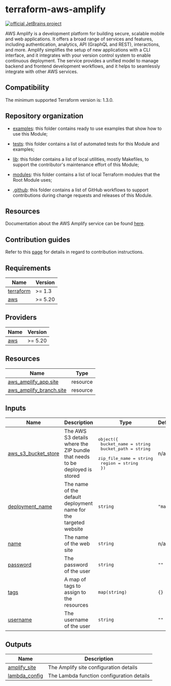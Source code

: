 <!-- BEGIN_TF_DOCS -->
# terraform-aws-amplify

[![official JetBrains project](https://jb.gg/badges/official.svg)](https://confluence.jetbrains.com/display/ALL/JetBrains+on+GitHub)

AWS Amplify is a development platform for building secure, scalable mobile and web
applications. It offers a broad range of services and features, including
authentication, analytics, API (GraphQL and REST), interactions, and more.
Amplify simplifies the setup of new applications with a CLI interface, and it
integrates with your version control system to enable continuous deployment.
The service provides a unified model to manage backend and frontend development
workflows, and it helps to seamlessly integrate with other AWS services.

## Compatibility

The minimum supported Terraform version is: 1.3.0.

## Repository organization

* [examples](./examples): this folder contains ready to use examples that show how to use this Module;

* [tests](./test): this folder contains a list of automated tests for this Module and examples;

* [lib](./lib): this folder contains a list of local utilities, mostly Makefiles, to support the
  contributor's maintenance effort of this Module;

* [modules](./modules): this folder contains a list of local Terraform modules that the Root Module uses;

* [.github](./.github): this folder contains a list of GitHub workflows to support contributions
  during change requests and releases of this Module.

## Resources

Documentation about the AWS Amplify service can be found [here](https://docs.aws.amazon.com/amplify/).

## Contribution guides

Refer to this [page](./CONTRIBUTING.md) for details in regard to contribution instructions.

## Requirements

| Name | Version |
|------|---------|
| <a name="requirement_terraform"></a> [terraform](#requirement\_terraform) | >= 1.3 |
| <a name="requirement_aws"></a> [aws](#requirement\_aws) | >= 5.20 |
## Providers

| Name | Version |
|------|---------|
| <a name="provider_aws"></a> [aws](#provider\_aws) | >= 5.20 |
## Resources

| Name | Type |
|------|------|
| [aws_amplify_app.site](https://registry.terraform.io/providers/hashicorp/aws/latest/docs/resources/amplify_app) | resource |
| [aws_amplify_branch.site](https://registry.terraform.io/providers/hashicorp/aws/latest/docs/resources/amplify_branch) | resource |
## Inputs

| Name | Description | Type | Default | Required |
|------|-------------|------|---------|:--------:|
| <a name="input_aws_s3_bucket_store"></a> [aws\_s3\_bucket\_store](#input\_aws\_s3\_bucket\_store) | The AWS S3 details where the ZIP bundle that needs to be deployed is stored | <pre>object({<br>    bucket_name   = string<br>    bucket_path   = string<br>    zip_file_name = string<br>    region        = string<br>  })</pre> | n/a | yes |
| <a name="input_deployment_name"></a> [deployment\_name](#input\_deployment\_name) | The name of the default deployment name for the targeted website | `string` | `"main"` | no |
| <a name="input_name"></a> [name](#input\_name) | The name of the web site | `string` | n/a | yes |
| <a name="input_password"></a> [password](#input\_password) | The password of the user | `string` | `""` | no |
| <a name="input_tags"></a> [tags](#input\_tags) | A map of tags to assign to the resources | `map(string)` | `{}` | no |
| <a name="input_username"></a> [username](#input\_username) | The username of the user | `string` | `""` | no |
## Outputs

| Name | Description |
|------|-------------|
| <a name="output_amplify_site"></a> [amplify\_site](#output\_amplify\_site) | The Amplify site configuration details |
| <a name="output_lambda_config"></a> [lambda\_config](#output\_lambda\_config) | The Lambda function configuration details |
<!-- END_TF_DOCS -->
